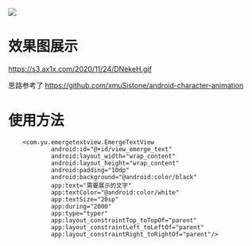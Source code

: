 [![](https://jitpack.io/v/xunyang-yuhui/EmergeTextView.svg)](https://jitpack.io/#xunyang-yuhui/EmergeTextView)

# 效果图展示
https://s3.ax1x.com/2020/11/24/DNekeH.gif

思路参考了 https://github.com/xmuSistone/android-character-animation 

# 使用方法
```
    <com.yu.emergetextview.EmergeTextView
            android:id="@+id/view_emerge_text"
            android:layout_width="wrap_content"
            android:layout_height="wrap_content"
            android:padding="10dp"
            android:background="@android:color/black"
            app:text="需要展示的文字"
            app:textColor="@android:color/white"
            app:textSize="20sp"
            app:during="2000"
            app:type="typer"
            app:layout_constraintTop_toTopOf="parent"
            app:layout_constraintLeft_toLeftOf="parent"
            app:layout_constraintRight_toRightOf="parent"/>
```
